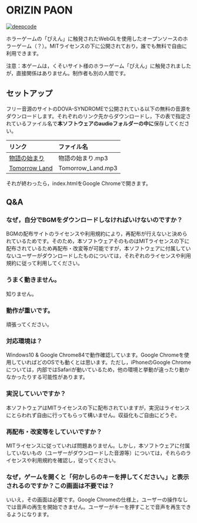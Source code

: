 # ORIZIN PAON
[![deepcode](https://www.deepcode.ai/api/gh/badge?key=eyJhbGciOiJIUzI1NiIsInR5cCI6IkpXVCJ9.eyJwbGF0Zm9ybTEiOiJnaCIsIm93bmVyMSI6IlJvYm90LUludmVudG9yIiwicmVwbzEiOiJPUklaSU4tUGFvbiIsImluY2x1ZGVMaW50IjpmYWxzZSwiYXV0aG9ySWQiOjE5NTA0LCJpYXQiOjE1OTYxODQwNDF9.FSWSh5po0ZOcCQbpd3dwLIHoUFHeYn2FHnJLfBeEGWY)](https://www.deepcode.ai/app/gh/Robot-Inventor/ORIZIN-Paon/_/dashboard?utm_content=gh%2FRobot-Inventor%2FORIZIN-Paon)

ホラーゲームの「ぴえん」に触発されたWebGLを使用したオープンソースのホラーゲーム（？）。MITライセンスの下に公開されており，誰でも無料で自由に利用できます。

注意：本ゲームは，くそいサイト様のホラーゲーム「ぴえん」に触発されましたが，直接関係はありません。制作者も別の人間です。

## セットアップ
フリー音源のサイトのDOVA-SYNDROMEで公開されている以下の無料の音源をダウンロードします。それぞれのリンク先からダウンロードし，下の表で指定されているファイル名で**本ソフトウェアのaudioフォルダーの中に**保存してください。

|リンク|ファイル名|
|:---|:---|
|[物語の始まり](https://dova-s.jp/bgm/play3915.html)|物語の始まり.mp3|
|[Tomorrow Land](https://dova-s.jp/bgm/play10839.html)|Tomorrow_Land.mp3|

それが終わったら，index.htmlをGoogle Chromeで開きます。

## Q&A
### なぜ，自分でBGMをダウンロードしなければいけないのですか？
BGMの配布サイトのライセンスや利用規約により，再配布が行えないと決められているためです。そのため，本ソフトウェアそのものはMITライセンスの下に配布されているため再配布・改変等が可能ですが，本ソフトウェアに付属していないユーザーがダウンロードしたものについては，それぞれのライセンスや利用規約に従って利用してください。

### うまく動きません。
知りません。

### 動作が重いです。
頑張ってください。

### 対応環境は？
Windows10 & Google Chrome84で動作確認しています。Google Chromeを使用していればどのOSでも動くとは思います。ただし，iPhoneのGoogle Chromeについては，内部ではSafariが動いているため，他の環境と挙動が違ったり動かなかったりする可能性があります。

### 実況していいですか？
本ソフトウェアはMITライセンスの下に配布されていますが，実況はライセンスにとらわれず自由に行ってもらって構いません。収益化もご自由にどうぞ。

### 再配布・改変等をしていいですか？
MITライセンスに従っていれば問題ありません。しかし，本ソフトウェアに付属していないもの（ユーザーがダウンロードした音源等）については，それらのライセンスや利用規約を確認し，従ってください。

### なぜ，ゲームを開くと「何かしらのキーを押してください。」と表示されるのですか？この画面は不要では？
いいえ，その画面は必要です。Google Chromeの仕様上，ユーザーの操作なしでは音声の再生を開始できません。ユーザーがキーを押すことで音声を再生できるようになります。
